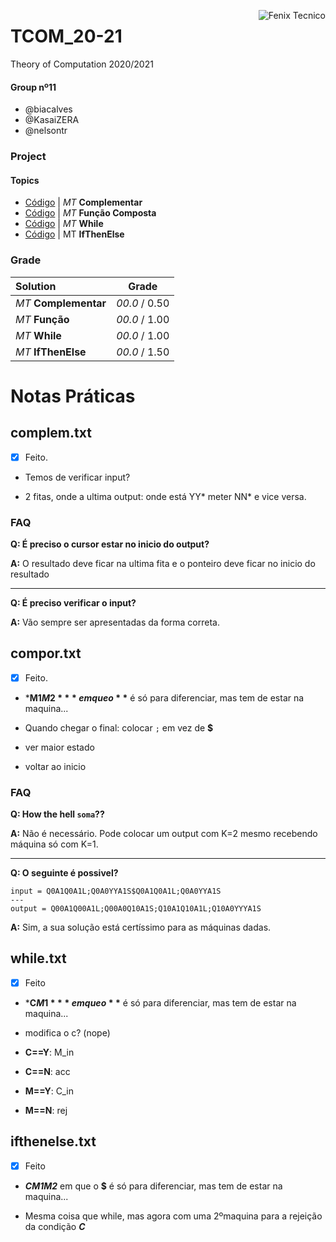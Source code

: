 <a href="http://fenix.tecnico.ulisboa.pt"><img align="right" src="https://fenix.tecnico.ulisboa.pt/api/bennu-portal/configuration/logo" alt="Fenix Tecnico"></a>

# TCOM_20-21

Theory of Computation 2020/2021

#### Group nº11
- @biacalves
- @KasaiZERA
- @nelsontr

### Project

#### Topics
- [Código](complem.txt) | *MT* **Complementar**
- [Código](compor.txt) | *MT* **Função Composta**
- [Código](while.txt) | *MT* **While**
- [Código](ifthenelse.txt) | MT **IfThenElse**

### Grade
| Solution          | Grade 		  |
| :-----------------| :-----------------: |
| *MT* **Complementar** | *00.0* / 0.50 |
| *MT* **Função** | *00.0* / 1.00 |
|	*MT* **While**	| *00.0* / 1.00  |
|	*MT* **IfThenElse** | *00.0* / 1.50  |



# Notas Práticas

## complem.txt

* [x] Feito.

- Temos de verificar input?

- 2 fitas, onde a ultima output: onde está YY* meter NN* e vice versa.

### FAQ

**Q: É preciso o cursor estar no inicio do output?**

**A:** O resultado deve ficar na ultima fita e o ponteiro deve ficar no inicio do resultado

---

**Q: É preciso verificar o input?**

**A:** Vão sempre ser apresentadas da forma correta.



## compor.txt

* [x] Feito.

- ***M1$M2*** em que o **$** é só para diferenciar, mas tem de estar na maquina...

- Quando chegar o final:  colocar `;` em vez de **$**

- ver maior estado

- voltar ao inicio

### FAQ

**Q: How the hell `soma`??**

**A:** Não é necessário. Pode colocar um output com K=2 mesmo recebendo máquina só com K=1.

---

**Q: O seguinte é possivel?**

```
input = Q0A1Q0A1L;Q0A0YYA1S$Q0A1Q0A1L;Q0A0YYA1S
---
output = Q00A1Q00A1L;Q00A0Q10A1S;Q10A1Q10A1L;Q10A0YYYA1S
```

**A:** Sim, a sua solução está certíssimo para as máquinas dadas.


## while.txt

* [x] Feito

- ***C$M1*** em que o **$** é só para diferenciar, mas tem de estar na maquina...

- modifica o c? (nope)

- **C==Y**: M_in
- **C==N**: acc
- **M==Y**: C_in
- **M==N**: rej

## ifthenelse.txt

* [x] Feito

- ***C$M1$M2*** em que o **$** é só para diferenciar, mas tem de estar na maquina...

- Mesma coisa que while, mas agora com uma 2ºmaquina para a rejeição da condição ***C***
